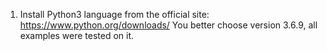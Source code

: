 1. Install Python3 language from the official site: https://www.python.org/downloads/
You better choose version 3.6.9, all examples were tested on it.
